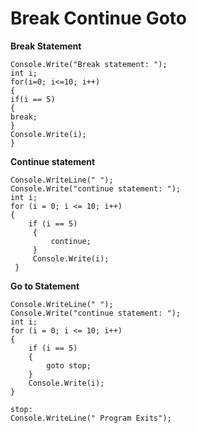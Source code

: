 # Break Continue Goto

<b>Break Statement</b>

```
Console.Write("Break statement: ");
int i;
for(i=0; i<=10; i++)
{
if(i == 5)
{
break;
}
Console.Write(i);
}
```

<b>Continue statement</b>

```
Console.WriteLine(" ");
Console.Write("continue statement: ");
int i;
for (i = 0; i <= 10; i++)
{
    if (i == 5)
     {
         continue;
     }
     Console.Write(i);
 }
```

<b>Go to Statement</b>

```
Console.WriteLine(" ");
Console.Write("continue statement: ");
int i;
for (i = 0; i <= 10; i++)
{
    if (i == 5)
    {
        goto stop;
    }
    Console.Write(i);
}

stop:
Console.WriteLine(" Program Exits");
```